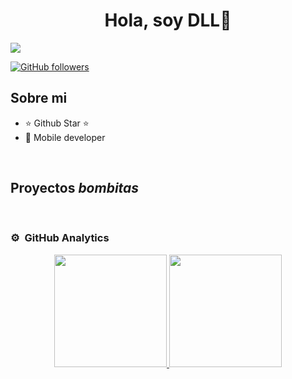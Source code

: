 <div align="center">
<h1 align="center">Hola, soy DLL👋</h1>
</div>
<img src="https://images.pexels.com/photos/1089438/pexels-photo-1089438.jpeg?auto=compress&cs=tinysrgb&w=800">

[![GitHub followers](https://img.shields.io/github/followers/DDL00P?style=social)](https://github.com/DDL00P)

## Sobre mi

- ⭐ Github Star ⭐ 
- 📲 Mobile developer
    
<br>

## Proyectos *bombitas*

                                                                                      
</td>  
</table>                                                                                 
</div>
<br>

### ⚙️ &nbsp;GitHub Analytics

<p align="center">
<a href="https://github.com/ArisGuimera">
  <img height="180em" src="https://github-readme-stats-eight-theta.vercel.app/api?username=ArisGuimera&show_icons=true&theme=algolia&include_all_commits=true&count_private=true"/>
  <img height="180em" src="https://github-readme-stats-eight-theta.vercel.app/api/top-langs/?username=ArisGuimera&layout=compact&langs_count=8&theme=algolia"/>
</a>
</p>
